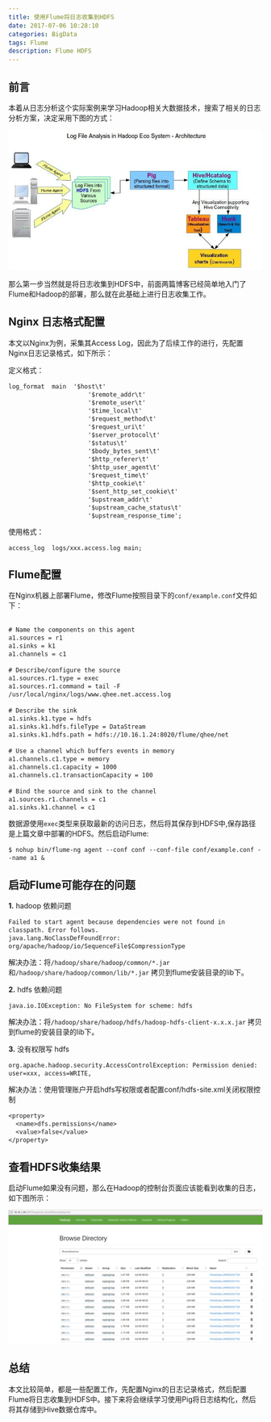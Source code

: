 ```yaml
---
title: 使用Flume将日志收集到HDFS
date: 2017-07-06 10:28:10
categories: BigData
tags: Flume
description: Flume HDFS
---
```


## 前言

本着从日志分析这个实际案例来学习Hadoop相关大数据技术，搜索了相关的日志分析方案，决定采用下图的方式：

![Hadoop log analysis](/image/Log-Analysis-in-Hadoop.jpg)

那么第一步当然就是将日志收集到HDFS中，前面两篇博客已经简单地入门了Flume和Hadoop的部署，那么就在此基础上进行日志收集工作。

## Nginx 日志格式配置

本文以Nginx为例，采集其Access Log，因此为了后续工作的进行，先配置Nginx日志记录格式，如下所示：

定义格式：

```
log_format  main  '$host\t'
                      '$remote_addr\t'
                      '$remote_user\t'
                      '$time_local\t'
                      '$request_method\t'
                      '$request_uri\t'
                      '$server_protocol\t'
                      '$status\t'
                      '$body_bytes_sent\t'
                      '$http_referer\t'
                      '$http_user_agent\t'
                      '$request_time\t'
                      '$http_cookie\t'
                      '$sent_http_set_cookie\t'
                      '$upstream_addr\t'
                      '$upstream_cache_status\t'
                      '$upstream_response_time';

```

使用格式：

```
access_log  logs/xxx.access.log main;
```

## Flume配置

在Nginx机器上部署Flume，修改Flume按照目录下的`conf/example.conf`文件如下：

```

# Name the components on this agent
a1.sources = r1 
a1.sinks = k1 
a1.channels = c1
         
# Describe/configure the source
a1.sources.r1.type = exec
a1.sources.r1.command = tail -F /usr/local/nginx/logs/www.qhee.net.access.log

# Describe the sink 
a1.sinks.k1.type = hdfs
a1.sinks.k1.hdfs.fileType = DataStream
a1.sinks.k1.hdfs.path = hdfs://10.16.1.24:8020/flume/qhee/net

# Use a channel which buffers events in memory
a1.channels.c1.type = memory 
a1.channels.c1.capacity = 1000
a1.channels.c1.transactionCapacity = 100
    
# Bind the source and sink to the channel
a1.sources.r1.channels = c1
a1.sinks.k1.channel = c1

```

数据源使用`exec`类型来获取最新的访问日志，然后将其保存到HDFS中,保存路径是上篇文章中部署的HDFS。然后启动Flume:

```
$ nohup bin/flume-ng agent --conf conf --conf-file conf/example.conf --name a1 &
```

<!-- more -->

## 启动Flume可能存在的问题

**1.** hadoop 依赖问题

```
Failed to start agent because dependencies were not found in classpath. Error follows.
java.lang.NoClassDefFoundError: org/apache/hadoop/io/SequenceFile$CompressionType
```

解决办法：将`/hadoop/share/hadoop/common/*.jar` 和`/hadoop/share/hadoop/common/lib/*.jar` 拷贝到flume安装目录的lib下。

**2.** hdfs 依赖问题

```
java.io.IOException: No FileSystem for scheme: hdfs
```

解决办法：将`/hadoop/share/hadoop/hdfs/hadoop-hdfs-client-x.x.x.jar` 拷贝到flume的安装目录的lib下。

**3.** 没有权限写 hdfs

```
org.apache.hadoop.security.AccessControlException: Permission denied: user=xxx, access=WRITE,
```

解决办法：使用管理账户开启hdfs写权限或者配置conf/hdfs-site.xml关闭权限控制

```
<property>
  <name>dfs.permissions</name>
  <value>false</value>
</property>
```

## 查看HDFS收集结果

启动Flume如果没有问题，那么在Hadoop的控制台页面应该能看到收集的日志，如下图所示：

![Collected Log](/image/flume-log.png)

## 总结

本文比较简单，都是一些配置工作，先配置Nginx的日志记录格式，然后配置Flume将日志收集到HDFS中。接下来将会继续学习使用Pig将日志结构化，然后将其存储到Hive数据仓库中。
